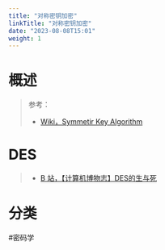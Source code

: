 ```yaml
---
title: "对称密钥加密"
linkTitle: "对称密钥加密"
date: "2023-08-08T15:01"
weight: 1
---
```


# 概述

> 参考：
> 
> -  [Wiki，Symmetir Key Algorithm](https://en.wikipedia.org/wiki/Symmetric-key_algorithm)

# DES

> - [B 站，【计算机博物志】DES的生与死](https://www.bilibili.com/video/BV1qW4y1L7tN)

# 分类

#密码学